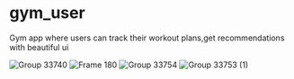 # gym_user

Gym app where users can track their workout plans,get recommendations with beautiful ui


![Group 33740](https://user-images.githubusercontent.com/62958353/230867628-45a624a7-e6f3-463f-b88c-7f406ce36e3f.png)
![Frame 180](https://user-images.githubusercontent.com/62958353/230867974-ae4bfc76-09b3-4fb6-903a-69611e7c8e03.png)
![Group 33754](https://user-images.githubusercontent.com/62958353/230868300-ef7ef356-7c25-41aa-b00c-8517dfd452f1.png)
![Group 33753 (1)](https://user-images.githubusercontent.com/62958353/230868336-3937d098-849f-4c6f-9ec7-9dad7e703158.png)
